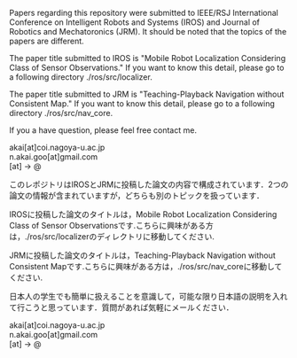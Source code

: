 Papers regarding this repository were submitted to IEEE/RSJ International Conference on Intelligent Robots and Systems (IROS) and Journal of Robotics and Mechatoronics (JRM). It should be noted that the topics of the papers are different.

The paper title submitted to IROS is "Mobile Robot Localization Considering Class of Sensor Observations." If you want to know this detail, please go to a following directory ./ros/src/localizer.

The paper title submitted to JRM is "Teaching-Playback Navigation without Consistent Map." If you want to know this detail, please go to a following directory ./ros/src/nav_core.

If you a have question, please feel free contact me.

akai[at]coi.nagoya-u.ac.jp  
n.akai.goo[at]gmail.com  
[at] -> @  
      
このレポジトリはIROSとJRMに投稿した論文の内容で構成されています．2つの論文の情報が含まれていますが，どちらも別のトピックを扱っています．

IROSに投稿した論文のタイトルは，Mobile Robot Localization Considering Class of Sensor Observationsです.こちらに興味がある方は，./ros/src/localizerのディレクトリに移動してください.

JRMに投稿した論文のタイトルは，Teaching-Playback Navigation without Consistent Mapです.こちらに興味がある方は，./ros/src/nav_coreに移動してください.

日本人の学生でも簡単に扱えることを意識して，可能な限り日本語の説明を入れて行こうと思っています．質問があれば気軽にメールください．

akai[at]coi.nagoya-u.ac.jp  
n.akai.goo[at]gmail.com  
[at] -> @  
